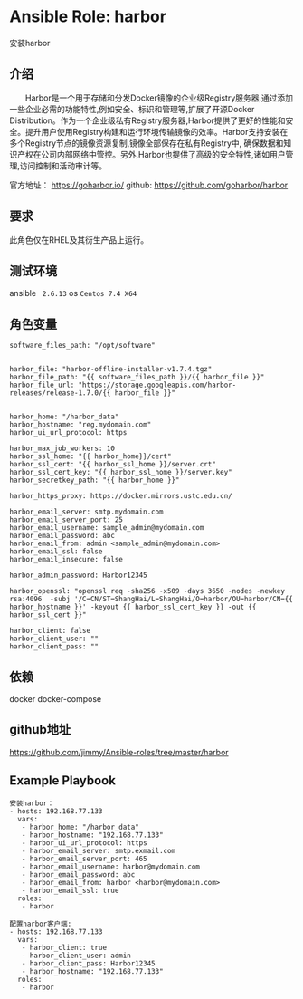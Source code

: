 # Ansible Role: harbor

安装harbor

## 介绍
　　Harbor是一个用于存储和分发Docker镜像的企业级Registry服务器,通过添加一些企业必需的功能特性,例如安全、标识和管理等,扩展了开源Docker Distribution。作为一个企业级私有Registry服务器,Harbor提供了更好的性能和安全。提升用户使用Registry构建和运行环境传输镜像的效率。Harbor支持安装在多个Registry节点的镜像资源复制,镜像全部保存在私有Registry中, 确保数据和知识产权在公司内部网络中管控。另外,Harbor也提供了高级的安全特性,诸如用户管理,访问控制和活动审计等。

官方地址： https://goharbor.io/
github: https://github.com/goharbor/harbor

## 要求

此角色仅在RHEL及其衍生产品上运行。

## 测试环境

ansible ` 2.6.13`
os `Centos 7.4 X64`

## 角色变量
	software_files_path: "/opt/software"


	harbor_file: "harbor-offline-installer-v1.7.4.tgz"
	harbor_file_path: "{{ software_files_path }}/{{ harbor_file }}"
	harbor_file_url: "https://storage.googleapis.com/harbor-releases/release-1.7.0/{{ harbor_file }}"


	harbor_home: "/harbor_data"
	harbor_hostname: "reg.mydomain.com"
	harbor_ui_url_protocol: https

	harbor_max_job_workers: 10
	harbor_ssl_home: "{{ harbor_home}}/cert"
	harbor_ssl_cert: "{{ harbor_ssl_home }}/server.crt"
	harbor_ssl_cert_key: "{{ harbor_ssl_home }}/server.key"
	harbor_secretkey_path: "{{ harbor_home }}"

	harbor_https_proxy: https://docker.mirrors.ustc.edu.cn/

	harbor_email_server: smtp.mydomain.com
	harbor_email_server_port: 25
	harbor_email_username: sample_admin@mydomain.com
	harbor_email_password: abc
	harbor_email_from: admin <sample_admin@mydomain.com>
	harbor_email_ssl: false
	harbor_email_insecure: false

	harbor_admin_password: Harbor12345

	harbor_openssl: "openssl req -sha256 -x509 -days 3650 -nodes -newkey rsa:4096  -subj '/C=CN/ST=ShangHai/L=ShangHai/O=harbor/OU=harbor/CN={{ harbor_hostname }}' -keyout {{ harbor_ssl_cert_key }} -out {{ harbor_ssl_cert }}"

	harbor_client: false
	harbor_client_user: ""
	harbor_client_pass: ""

## 依赖

docker
docker-compose

## github地址
https://github.com/jimmy/Ansible-roles/tree/master/harbor

## Example Playbook

    安装harbor：
	- hosts: 192.168.77.133
	  vars:
	   - harbor_home: "/harbor_data"
	   - harbor_hostname: "192.168.77.133"
	   - harbor_ui_url_protocol: https
	   - harbor_email_server: smtp.exmail.com
	   - harbor_email_server_port: 465
	   - harbor_email_username: harbor@mydomain.com
	   - harbor_email_password: abc
	   - harbor_email_from: harbor <harbor@mydomain.com>
	   - harbor_email_ssl: true
	  roles:
	   - harbor

    配置harbor客户端:
	- hosts: 192.168.77.133
	  vars:
	   - harbor_client: true
	   - harbor_client_user: admin
	   - harbor_client_pass: Harbor12345
	   - harbor_hostname: "192.168.77.133"
	  roles:
	   - harbor
